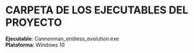 # CARPETA DE LOS EJECUTABLES DEL PROYECTO

**Ejecutable**: Cannonman_endless_evolution.exe  
**Plataforma**: Windows 10